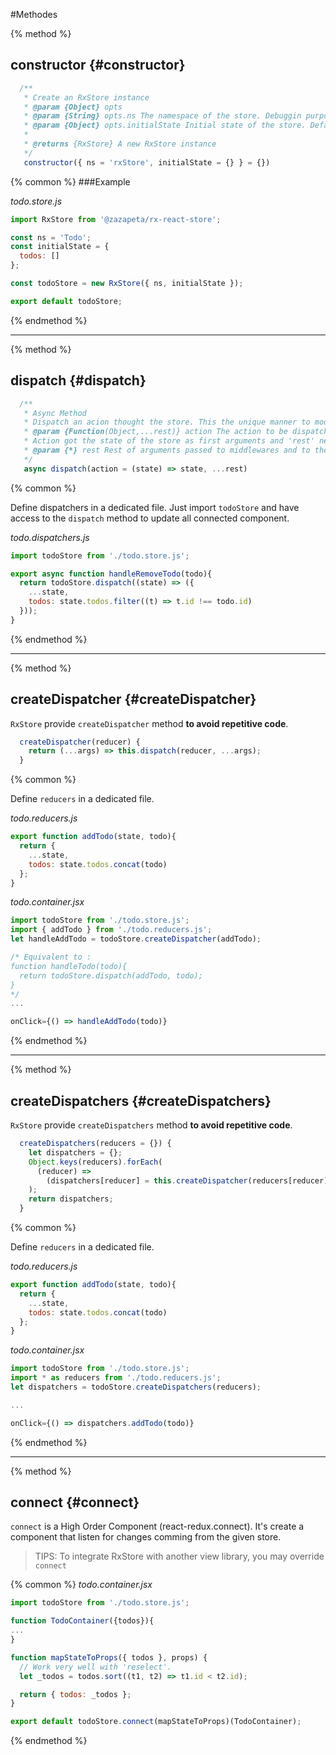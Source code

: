 #Methodes

{% method %}
## constructor {#constructor}


```js
  /**
   * Create an RxStore instance
   * @param {Object} opts
   * @param {String} opts.ns The namespace of the store. Debuggin purpose. Default: 'rxStore'
   * @param {Object} opts.initialState Initial state of the store. Default: {}
   * 
   * @returns {RxStore} A new RxStore instance
   */
   constructor({ ns = 'rxStore', initialState = {} } = {})
 ```

{% common %}
###Example

_todo.store.js_

```js
import RxStore from '@zazapeta/rx-react-store';

const ns = 'Todo';
const initialState = {
  todos: []
};

const todoStore = new RxStore({ ns, initialState });

export default todoStore;
```

{% endmethod %}

---

{% method %}
## dispatch {#dispatch}

```js
  /**
   * Async Method
   * Dispatch an acion thought the store. This the unique manner to modify the store.
   * @param {Function(Object,...rest)} action The action to be dispatched, also callded reducer, that will modify the store.
   * Action got the state of the store as first arguments and 'rest' next.
   * @param {*} rest Rest of arguments passed to middlewares and to the action.
   */
   async dispatch(action = (state) => state, ...rest)
```
{% common %}

Define dispatchers in a dedicated file.
Just import `todoStore` and have access to the `dispatch` method to update all connected component.

_todo.dispatchers.js_
```js
import todoStore from './todo.store.js';

export async function handleRemoveTodo(todo){
  return todoStore.dispatch((state) => ({
    ...state, 
    todos: state.todos.filter((t) => t.id !== todo.id)
  }));
}
```
{% endmethod %}

---

{% method %}
## createDispatcher {#createDispatcher}

`RxStore` provide `createDispatcher` method **to avoid repetitive code**.


```js
  createDispatcher(reducer) {
    return (...args) => this.dispatch(reducer, ...args);
  }
```

{% common %}

Define `reducers` in a dedicated file.

_todo.reducers.js_
```js
export function addTodo(state, todo){
  return {
    ...state,
    todos: state.todos.concat(todo)
  };
}
```

_todo.container.jsx_
```js
import todoStore from './todo.store.js';
import { addTodo } from './todo.reducers.js';
let handleAddTodo = todoStore.createDispatcher(addTodo);

/* Equivalent to :
function handleTodo(todo){
  return todoStore.dispatch(addTodo, todo);
}
*/
...

onClick={() => handleAddTodo(todo)}
```

{% endmethod %}

---

{% method %}
## createDispatchers {#createDispatchers}

`RxStore` provide `createDispatchers` method **to avoid repetitive code**.

```js
  createDispatchers(reducers = {}) {
    let dispatchers = {};
    Object.keys(reducers).forEach(
      (reducer) =>
        (dispatchers[reducer] = this.createDispatcher(reducers[reducer])),
    );
    return dispatchers;
  }
```

{% common %}

Define `reducers` in a dedicated file.

_todo.reducers.js_
```js
export function addTodo(state, todo){
  return {
    ...state,
    todos: state.todos.concat(todo)
  };
}
```

_todo.container.jsx_
```js
import todoStore from './todo.store.js';
import * as reducers from './todo.reducers.js';
let dispatchers = todoStore.createDispatchers(reducers);

...

onClick={() => dispatchers.addTodo(todo)}

```

{% endmethod %}

---

{% method %}
## connect {#connect}

`connect` is a High Order Component (react-redux.connect).
It's create a component that listen for changes comming from the given store.

>TIPS: To integrate RxStore with another view library, you may override `connect`


{% common %}
_todo.container.jsx_
```js
import todoStore from './todo.store.js';

function TodoContainer({todos}){
...
}

function mapStateToProps({ todos }, props) {
  // Work very well with 'reselect'.
  let _todos = todos.sort((t1, t2) => t1.id < t2.id);

  return { todos: _todos };
}

export default todoStore.connect(mapStateToProps)(TodoContainer);
```

{% endmethod %}





